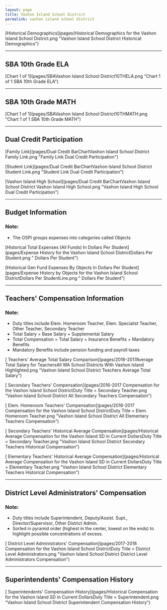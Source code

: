 ```yaml
---
layout: page
title: Vashon Island School District
permalink: vashon island school district
---
```



[Historical Demographics](pages/Historical Demographics for the Vashon Island School District.png "Vashon Island School District Historical Demographics")

___

## SBA 10th Grade ELA

[Chart 1 of 1](pages/SBAVashon Island School District10THELA.png "Chart 1 of 1 SBA 10th Grade ELA")


___

## SBA 10th Grade MATH

[Chart 1 of 1](pages/SBAVashon Island School District10THMATH.png "Chart 1 of 1 SBA 10th Grade MATH")


___

## Dual Credit Participation

[Family Link](pages/Dual Credit BarChartVashon Island School District Family Link.png "Family Link Dual Credit Participation")

[Student Link](pages/Dual Credit BarChartVashon Island School District Student Link.png "Student Link Dual Credit Participation")

[Vashon Island High School](pages/Dual Credit BarChartVashon Island School District Vashon Island High School.png "Vashon Island High School Dual Credit Participation")


___

## Budget Information
### Note:
- The OSPI groups expenses into categories called Objects

[Historical Total Expenses (All Funds) In Dollars Per Student](pages/Expense History for the Vashon Island School DistrictDollars Per Student.png " Dollars Per Student")

[Historical Gen Fund Expenses By Objects In Dollars Per Student](pages/Expense History by Objects for the Vashon Island School DistrictDollars Per StudentLine.png " Dollars Per Student")


___

## Teachers' Compensation Information
### Note:
- Duty titles include Elem. Homeroom Teacher, Elem. Specialist Teacher, Other Teacher, Secondary Teacher
- Total Salary = Base Salary + Supplemental Salary
- Total Compensation = Total Salary + Insurance Benefits + Mandatory Benefits
- Mandatory Benefits include pension funding and payroll taxes

[ Teachers' Average Total Salary Comparison](pages/2016-2017Average Total Salary for TeachersAll WA School Districts With Vashon Island Highlighted.png "Vashon Island School District Teachers Average Total Salary")

[ Secondary Teachers' Compensation](pages/2016-2017 Compensation for the Vashon Island School DistrictDuty Title = Secondary Teacher.png "Vashon Island School District All Secondary Teachers Compensation")

[ Elem. Homeroom Teachers' Compensation](pages/2016-2017 Compensation for the Vashon Island School DistrictDuty Title = Elem. Homeroom Teacher.png "Vashon Island School District All Elementary Teachers Compensation")

[ Secondary Teachers' Historical Average Compensation](pages/Historical Average Compensation for the Vashon Island SD in Current DollarsDuty Title = Secondary Teacher.png "Vashon Island School District Secondary Teachers Historical Compensation")

[ Elementary Teachers' Historical Average Compensation](pages/Historical Average Compensation for the Vashon Island SD in Current DollarsDuty Title = Elementary Teacher.png "Vashon Island School District Elementary Teachers Historical Compensation")


___

## District Level Administrators' Compensation

### Note:
- Duty titles include Superintendent, Deputy/Assist. Supt., Director/Supervisor, Other District Admin.
- Sorted in pyramid order (highest in the center, lowest on the ends) to highlight possible concentrations of excess.

[ District Level Administrators' Compensation](pages/2017-2018 Compensation for the Vashon Island School DistrictDuty Title = District Level Administrators.png "Vashon Island School District District Level Administrators Compensation")


___

## Superintendents' Compensation History

[ Superintendents' Compensation History](pages/Historical Compensation for the Vashon Island SD in Current DollarsDuty Title = Superintendent.png "Vashon Island School District Superintendent Compensation History")

